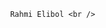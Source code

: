 
<html>
<html lang="en" dir="ltr">
<head>
<title>Rahmi Elibol</title>
</head>
<body>
	
	
				Rahmi Elibol <br />
				
</body>
</html>
